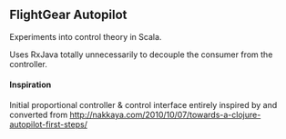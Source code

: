 FlightGear Autopilot
--------------------

Experiments into control theory in Scala.

Uses RxJava totally unnecessarily to decouple the consumer from the controller.

#### Inspiration

Initial proportional controller & control interface entirely inspired by and converted from http://nakkaya.com/2010/10/07/towards-a-clojure-autopilot-first-steps/
